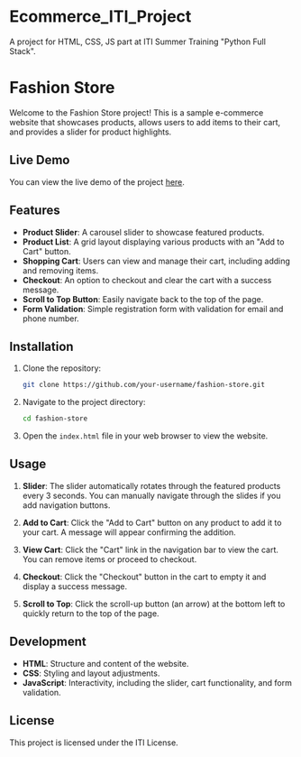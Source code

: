 # Ecommerce_ITI_Project
A project for HTML, CSS, JS part at ITI Summer Training "Python Full Stack".
# Fashion Store

Welcome to the Fashion Store project! This is a sample e-commerce website that showcases products, allows users to add items to their cart, and provides a slider for product highlights.

## Live Demo

You can view the live demo of the project [here](https://3ab2wy1911.github.io/Ecommerce_ITI_Project).

## Features

- **Product Slider**: A carousel slider to showcase featured products.
- **Product List**: A grid layout displaying various products with an "Add to Cart" button.
- **Shopping Cart**: Users can view and manage their cart, including adding and removing items.
- **Checkout**: An option to checkout and clear the cart with a success message.
- **Scroll to Top Button**: Easily navigate back to the top of the page.
- **Form Validation**: Simple registration form with validation for email and phone number.

## Installation

1. Clone the repository:

    ```bash
    git clone https://github.com/your-username/fashion-store.git
    ```

2. Navigate to the project directory:

    ```bash
    cd fashion-store
    ```

3. Open the `index.html` file in your web browser to view the website.

## Usage

1. **Slider**: The slider automatically rotates through the featured products every 3 seconds. You can manually navigate through the slides if you add navigation buttons.
   
2. **Add to Cart**: Click the "Add to Cart" button on any product to add it to your cart. A message will appear confirming the addition.

3. **View Cart**: Click the "Cart" link in the navigation bar to view the cart. You can remove items or proceed to checkout.

4. **Checkout**: Click the "Checkout" button in the cart to empty it and display a success message.

5. **Scroll to Top**: Click the scroll-up button (an arrow) at the bottom left to quickly return to the top of the page.

## Development

- **HTML**: Structure and content of the website.
- **CSS**: Styling and layout adjustments.
- **JavaScript**: Interactivity, including the slider, cart functionality, and form validation.


## License

This project is licensed under the ITI License.

